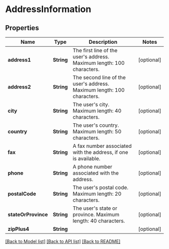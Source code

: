 # AddressInformation

## Properties
Name | Type | Description | Notes
------------ | ------------- | ------------- | -------------
**address1** | **String** | The first line of the user&#39;s address. Maximum length: 100 characters. | [optional] 
**address2** | **String** | The second line of the user&#39;s address. Maximum length: 100 characters. | [optional] 
**city** | **String** | The user&#39;s city. Maximum length: 40 characters. | [optional] 
**country** | **String** | The user&#39;s country. Maximum length: 50 characters. | [optional] 
**fax** | **String** | A fax number associated with the address, if one is available. | [optional] 
**phone** | **String** | A phone number associated with the address. | [optional] 
**postalCode** | **String** | The user&#39;s postal code. Maximum length: 20 characters. | [optional] 
**stateOrProvince** | **String** | The user&#39;s state or province. Maximum length: 40 characters. | [optional] 
**zipPlus4** | **String** |  | [optional] 

[[Back to Model list]](../README.md#documentation-for-models) [[Back to API list]](../README.md#documentation-for-api-endpoints) [[Back to README]](../README.md)



